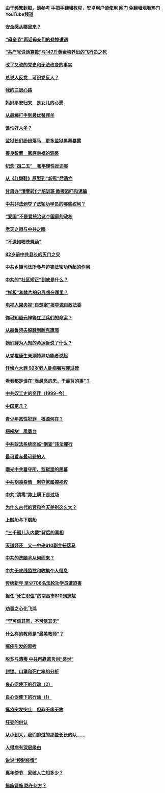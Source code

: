 #### 由于频繁封锁，请参考 [手把手翻墙教程](https://github.com/gfw-breaker/guides/wiki/)，安卓用户请使用 [网门](https://github.com/gfw-breaker/nogfw/blob/master/dl.md?t=05110300) 免翻墙观看热门YouTube频道 

#### [安全感从哪里来？](../pages/19/424336.md?t=05110300) 

#### [“母亲节”再话母亲们的悲惨遭遇](../pages/19/424234.md?t=05110300) 

#### [“共产党说话算数”与147斤黄金培养出的飞行员之死](../pages/19/424115.md?t=05110300) 

#### [改了又改的党史和无法改变的事实](../pages/19/424037.md?t=05110300) 

#### [总说人反党　可识党反人？](../pages/19/423820.md?t=05110300) 

#### [我的三退心路](../pages/19/423876.md?t=05110300) 

#### [妈妈平安归来　是女儿的心愿](../pages/19/423947.md?t=05110300) 

#### [从最棒打手到最优替罪羊](../pages/19/423819.md?t=05110300) 

#### [谁怕好人多？](../pages/19/423774.md?t=05110300) 

#### [监狱长们纷纷落马　更多监狱黑幕暴露](../pages/19/423787.md?t=05110300) 

#### [善良智慧　家庭幸福的源泉](../pages/19/423632.md?t=05110300) 

#### [纪念“四二五”　和平理性反迫害](../pages/19/423660.md?t=05110300) 

#### [从《红舞鞋》原型到“新冠”后遗症](../pages/19/423509.md?t=05110300) 

#### [甘肃办“清零转化”培训班 教授恐吓和诱骗](../pages/19/423498.md?t=05110300) 

#### [中共非法剥夺了法轮功学员的哪些权利？](../pages/19/423392.md?t=05110300) 

#### [“爱国”不是爱统治这个国家的政权](../pages/19/423029.md?t=05110300) 

#### [老天之眼与中共之眼](../pages/19/423378.md?t=05110300) 

#### [“不退如喝苍蝇汤”](../pages/19/423287.md?t=05110300) 

#### [82岁前中共县长的灭门之灾](../pages/19/423055.md?t=05110300) 

#### [中共乡镇司法所参与迫害法轮功所起的作用](../pages/19/423064.md?t=05110300) 

#### [中共的“社区矫正”到底是什么？](../pages/19/422870.md?t=05110300) 

#### [“样板”和禁片的分界线在哪里？](../pages/19/422704.md?t=05110300) 

#### [电视人揭央视“自焚案”报导源自政法委](../pages/19/422770.md?t=05110300) 

#### [你可知聂元梓等红卫兵们的命运？](../pages/19/422848.md?t=05110300) 

#### [从赫鲁晓夫脱鞋到耐克遭邪](../pages/19/422826.md?t=05110300) 

#### [她们鲜为人知的命运诉说了什么？](../pages/19/422754.md?t=05110300) 

#### [从党棍康生亲测特异功能者说起](../pages/19/422657.md?t=05110300) 

#### [忏悔六大罪 92岁老人卧病嘱写罪过碑](../pages/19/422750.md?t=05110300) 

#### [看看都是谁在“表最高的忠、干最背的事”？](../pages/19/422703.md?t=05110300) 

#### [中共奴工史的变迁（1999-今）](../pages/19/422656.md?t=05110300) 

#### [中国第几？](../pages/19/422496.md?t=05110300) 

#### [青少年恶性犯罪　根源何在？](../pages/19/422449.md?t=05110300) 

#### [梧桐树　凤凰台](../pages/19/422442.md?t=05110300) 

#### [中共政法系统面临“倒查”违法罪行](../pages/19/422497.md?t=05110300) 

#### [最可爱与最可恶的人](../pages/19/422448.md?t=05110300) 

#### [曝光中共看守所、监狱里的黑幕](../pages/19/422390.md?t=05110300) 

#### [中共割裂亲情　剥夺家属探视权](../pages/19/422364.md?t=05110300) 

#### [中共“清零”欺上瞒下走过场](../pages/19/422306.md?t=05110300) 

#### [为什么古代的官和今天差别这么大？](../pages/19/422228.md?t=05110300) 

#### [上贼船与下贼船](../pages/19/422276.md?t=05110300) 

#### [“三千孤儿入内蒙”背后的真相](../pages/19/422229.md?t=05110300) 

#### [天道好还　又一中央610副主任落马](../pages/19/422155.md?t=05110300) 

#### [中共的洗脑术从何而来？](../pages/19/422154.md?t=05110300) 

#### [中共无底线监控和收集个人信息](../pages/19/422039.md?t=05110300) 

#### [传统新年 至少708名法轮功学员遭迫害](../pages/19/421946.md?t=05110300) 

#### [担任“死亡职位”的南昌市610刘志斌](../pages/19/421957.md?t=05110300) 

#### [劝善之心化飞鸿](../pages/19/421164.md?t=05110300) 

#### [“宁可信其有，不可信其无”](../pages/19/421691.md?t=05110300) 

#### [什么样的教师是“最美教师”？](../pages/19/421755.md?t=05110300) 

#### [瘟疫引发的思考](../pages/19/421594.md?t=05110300) 

#### [脱贫与清零 中共再靠谎言创“盛世”](../pages/19/421590.md?t=05110300) 

#### [封锁、口罩和死亡率的分析](../pages/19/421495.md?t=05110300) 

#### [良心促使下的行动（2）](../pages/19/421361.md?t=05110300) 

#### [良心促使下的行动（1）](../pages/19/421302.md?t=05110300) 

#### [瘟疫突发突止　但非无缘无故](../pages/19/421281.md?t=05110300) 

#### [狂妄的供认](../pages/19/421199.md?t=05110300) 

#### [从小到大，我们排过的那些长长的队……](../pages/19/421243.md?t=05110300) 

#### [人得病有深层缘由](../pages/19/420864.md?t=05110300) 

#### [说说“控制疫情”](../pages/19/420831.md?t=05110300) 

#### [离年傍节　家破人亡知多少？](../pages/19/420563.md?t=05110300) 

#### [措施错施  路在何方？](../pages/19/420076.md?t=05110300) 

